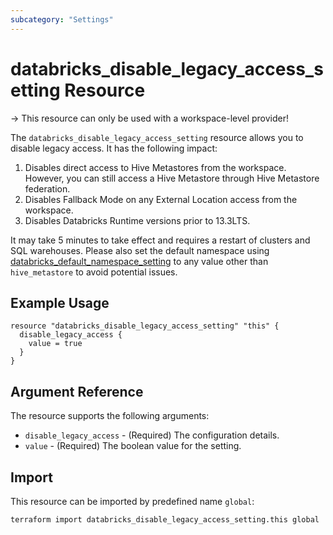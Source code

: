 ```yaml
---
subcategory: "Settings"
---
```


# databricks_disable_legacy_access_setting Resource

-> This resource can only be used with a workspace-level provider!

The `databricks_disable_legacy_access_setting` resource allows you to disable legacy access. It has the following impact:

1. Disables direct access to Hive Metastores from the workspace. However, you can still access a Hive Metastore through Hive Metastore federation.
2. Disables Fallback Mode on any External Location access from the workspace.
3. Disables Databricks Runtime versions prior to 13.3LTS.

It may take 5 minutes to take effect and requires a restart of clusters and SQL warehouses.
Please also set the default namespace using [databricks_default_namespace_setting](default_namespace_setting.md) to any value other than `hive_metastore` to avoid potential issues.

## Example Usage

```hcl
resource "databricks_disable_legacy_access_setting" "this" {
  disable_legacy_access {
    value = true
  }
}
```

## Argument Reference

The resource supports the following arguments:

* `disable_legacy_access` - (Required) The configuration details.
* `value` - (Required) The boolean value for the setting.

## Import

This resource can be imported by predefined name `global`:

```bash
terraform import databricks_disable_legacy_access_setting.this global
```

